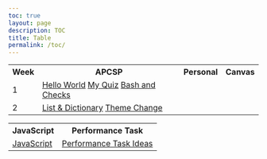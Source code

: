 ```yaml
---
toc: true
layout: page
description: TOC
title: Table
permalink: /toc/
---
```


<table>
    <tr>
     <th>Week</th>
     <th>APCSP</th>
     <th>Personal</th>
     <th>Canvas</th>
    </tr>

 <tr>
        <td>1</td>
        <td>
            <a href="{{site.baseurl}}/notebooks/hello_world">Hello World</a>
            <a href="{{site.baseurl}}/notebooks/my_quiz">My Quiz</a>
            <a href="{{site.baseurl}}/notebooks/bashandchecks">Bash and Checks</a>
        </td>
   
<tr>
        <td>2</td>
        <td>
            <a href="{{site.baseurl}}/notebooks/list_and_dictionary">List & Dictionary</a>
            <a href="{{site.baseurl}}/themechange/">Theme Change</a>
        </td>


  <table>
    <tr>
     <th>JavaScript</th>
     <th>Performance Task</th>
    </tr>
 <tr>
        <td>
            <a href="{{site.baseurl}}/notebooks/javascript_commands">JavaScript</a>
        <td>
            <a href="{{site.baseurl}}/performancetaskideas/md">Performance Task Ideas</a>
        </td>
